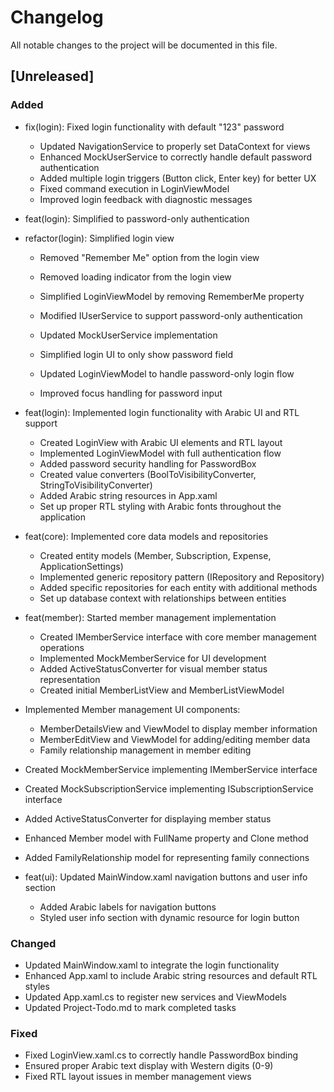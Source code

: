 # Changelog

All notable changes to the project will be documented in this file.

## [Unreleased]

### Added

- fix(login): Fixed login functionality with default "123" password
  - Updated NavigationService to properly set DataContext for views
  - Enhanced MockUserService to correctly handle default password authentication
  - Added multiple login triggers (Button click, Enter key) for better UX
  - Fixed command execution in LoginViewModel
  - Improved login feedback with diagnostic messages

- feat(login): Simplified to password-only authentication

- refactor(login): Simplified login view
  - Removed "Remember Me" option from the login view
  - Removed loading indicator from the login view
  - Simplified LoginViewModel by removing RememberMe property

  - Modified IUserService to support password-only authentication
  - Updated MockUserService implementation
  - Simplified login UI to only show password field
  - Updated LoginViewModel to handle password-only login flow
  - Improved focus handling for password input

- feat(login): Implemented login functionality with Arabic UI and RTL support

  - Created LoginView with Arabic UI elements and RTL layout
  - Implemented LoginViewModel with full authentication flow
  - Added password security handling for PasswordBox
  - Created value converters (BoolToVisibilityConverter, StringToVisibilityConverter)
  - Added Arabic string resources in App.xaml
  - Set up proper RTL styling with Arabic fonts throughout the application

- feat(core): Implemented core data models and repositories
  - Created entity models (Member, Subscription, Expense, ApplicationSettings)
  - Implemented generic repository pattern (IRepository<T> and Repository<T>)
  - Added specific repositories for each entity with additional methods
  - Set up database context with relationships between entities
- feat(member): Started member management implementation
  - Created IMemberService interface with core member management operations
  - Implemented MockMemberService for UI development
  - Added ActiveStatusConverter for visual member status representation
  - Created initial MemberListView and MemberListViewModel

- Implemented Member management UI components:
  - MemberDetailsView and ViewModel to display member information
  - MemberEditView and ViewModel for adding/editing member data
  - Family relationship management in member editing
- Created MockMemberService implementing IMemberService interface
- Created MockSubscriptionService implementing ISubscriptionService interface
- Added ActiveStatusConverter for displaying member status
- Enhanced Member model with FullName property and Clone method
- Added FamilyRelationship model for representing family connections

- feat(ui): Updated MainWindow.xaml navigation buttons and user info section
  - Added Arabic labels for navigation buttons
  - Styled user info section with dynamic resource for login button

### Changed

- Updated MainWindow.xaml to integrate the login functionality
- Enhanced App.xaml to include Arabic string resources and default RTL styles
- Updated App.xaml.cs to register new services and ViewModels
- Updated Project-Todo.md to mark completed tasks

### Fixed

- Fixed LoginView.xaml.cs to correctly handle PasswordBox binding
- Ensured proper Arabic text display with Western digits (0-9)
- Fixed RTL layout issues in member management views
